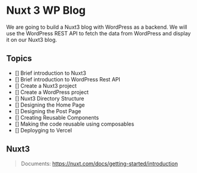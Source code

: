 # Nuxt 3 WP Blog

We are going to build a Nuxt3 blog with WordPress as a backend. We will use the WordPress REST API to fetch the data from WordPress and display it on our Nuxt3 blog.

## Topics

- [] Brief introduction to Nuxt3
- [] Brief introduction to WordPress Rest API
- [] Create a Nuxt3 project
- [] Create a WordPress project
- [] Nuxt3 Directory Structure
- [] Designing the Home Page
- [] Designing the Post Page
- [] Creating Reusable Components
- [] Making the code reusable using composables
- [] Deployging to Vercel

## Nuxt3

> Documents: https://nuxt.com/docs/getting-started/introduction


